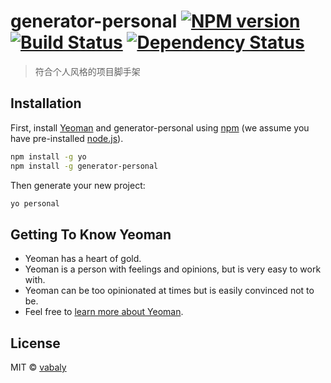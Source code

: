 # generator-personal [![NPM version][npm-image]][npm-url] [![Build Status][travis-image]][travis-url] [![Dependency Status][daviddm-image]][daviddm-url]
> 符合个人风格的项目脚手架

## Installation

First, install [Yeoman](http://yeoman.io) and generator-personal using [npm](https://www.npmjs.com/) (we assume you have pre-installed [node.js](https://nodejs.org/)).

```bash
npm install -g yo
npm install -g generator-personal
```

Then generate your new project:

```bash
yo personal
```

## Getting To Know Yeoman

 * Yeoman has a heart of gold.
 * Yeoman is a person with feelings and opinions, but is very easy to work with.
 * Yeoman can be too opinionated at times but is easily convinced not to be.
 * Feel free to [learn more about Yeoman](http://yeoman.io/).

## License

MIT © [vabaly](https://github.com/vabaly)


[npm-image]: https://badge.fury.io/js/generator-personal.svg
[npm-url]: https://npmjs.org/package/generator-personal
[travis-image]: https://travis-ci.com/vabaly/generator-personal.svg?branch=master
[travis-url]: https://travis-ci.com/vabaly/generator-personal
[daviddm-image]: https://david-dm.org/vabaly/generator-personal.svg?theme=shields.io
[daviddm-url]: https://david-dm.org/vabaly/generator-personal
